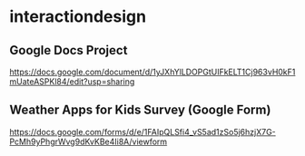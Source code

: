 # interactiondesign

## Google Docs Project
https://docs.google.com/document/d/1yJXhYlLDOPGtUIFkELT1Cj963vH0kF1mUateASPKl84/edit?usp=sharing

## Weather Apps for Kids Survey (Google Form)
https://docs.google.com/forms/d/e/1FAIpQLSfi4_vS5ad1zSo5j6hzjX7G-PcMh9yPhgrWvg9dKvKBe4Ii8A/viewform
